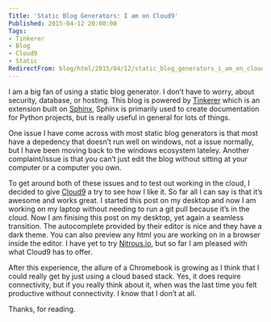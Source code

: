```yaml
---
Title: 'Static Blog Generators: I am on Cloud9'
Published: 2015-04-12 20:00:00
Tags:
- Tinkerer
- Blog
- Cloud9
- Static
RedirectFrom: blog/html/2015/04/12/static_blog_generators_i_am_on_cloud9.html
---
```


I am a big fan of using a static blog generator. I don’t have to worry, about security, database, or hosting. This blog is powered by [Tinkerer](http://tinkerer.me/) which is an extension built on [Sphinx](http://sphinx-doc.org/), Sphinx is primarily used to create documentation for Python projects, but is really useful in general for lots of things.

One issue I have come across with most static blog generators is that most have a depedency that doesn’t run well on windows, not a issue normally, but I have been moving back to the windows ecosystem lateley. Another complaint/issue is that you can’t just edit the blog without sitting at your computer or a computer you own.

To get around both of these issues and to test out working in the cloud, I decided to give [Cloud9](https://ide.c9.io) a try to see how I like it. So far all I can say is that it’s awesome and works great. I started this post on my desktop and now I am working on my laptop without needing to run a git pull because it’s in the cloud. Now I am finising this post on my desktop, yet again a seamless transition. The autocomplete provided by their editor is nice and they have a dark theme. You can also preview any html you are working on in a browser inside the editor. I have yet to try [Nitrous.io](https://www.nitrous.io), but so far I am pleased with what Cloud9 has to offer.

After this experience, the allure of a Chromebook is growing as I think that I could really get by just using a cloud based stack. Yes, it does require connectivity, but if you really think about it, when was the last time you felt productive without connectivity.  I know that I don’t at all.

Thanks, for reading.